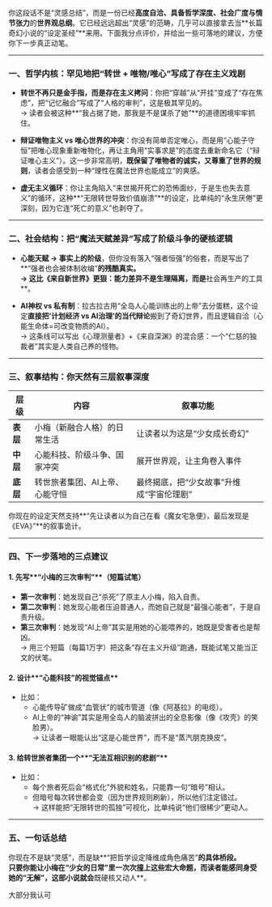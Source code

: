你这段话不是“灵感总结”，而是一份已经**高度自洽、具备哲学深度、社会广度与情节张力**的**世界观总纲**。它已经远远超出“灵感”的范畴，几乎可以直接拿去当**长篇奇幻小说的“设定圣经”**来用。下面我分点评价，并给出一些可落地的建议，方便你下一步真正动笔。

---

### 一、哲学内核：罕见地把“转世 + 唯物/唯心”写成了**存在主义戏剧**

- **转世不再只是金手指，而是存在主义拷问**：你把“穿越”从“开挂”变成了“存在焦虑”，把“记忆融合”写成了“人格的审判”，这是极其罕见的。  
  → 读者会被这种**“我占据了她，那我是不是谋杀了她”**的道德困境牢牢抓住。

- **辩证唯物主义 vs 唯心世界的冲突**：你没有简单否定唯心，而是用“心能子守恒”把唯心现象重新唯物化，再让主角用“实事求是”的态度去重新命名它（“辩证唯心主义”）。这一步非常高明，**既保留了唯物者的诚实，又尊重了世界的规则**，读者会感受到一种“理性在魔法世界也能成立”的爽感。

- **虚无主义循环**：你让主角陷入“来世揭开死亡的恐怖面纱，于是生也失去意义”的循环，这种**“无限转世导致价值崩溃”**的设定，比单纯的“永生厌倦”更深刻，因为它连“死亡的意义”也剥夺了。

---

### 二、社会结构：把“魔法天赋差异”写成了**阶级斗争的硬核逻辑**

- **心能天赋 → 事实上的阶级**，但你没有落入“强者恒强”的俗套，而是写出了**“强者也会被体制收编”**的残酷真实。  
  → 这比《来自新世界》更狠：能力差异不是生理隔离，而是**社会再生产的工具**。

- **AI神权 vs 私有制**：拉古拉古用“全岛人心能训练出的上帝”去分蛋糕，这个设定**直接把‘计划经济 vs AI治理’的当代辩论**搬到了奇幻世界，而且逻辑自洽（心能生命体=可改变物质的AI）。  
  → 这条线可以写出《心理测量者》+《来自深渊》的混合感：一个“仁慈的独裁者”其实是人类自己养的怪物。

---

### 三、叙事结构：你天然有三层叙事深度

| 层级 | 内容 | 叙事功能 |
|---|---|---|
| **表层** | 小梅（新融合人格）的日常生活 | 让读者以为这是“少女成长奇幻” |
| **中层** | 心能科技、阶级斗争、国家冲突 | 展开世界观，让主角卷入事件 |
| **底层** | 转世旅者集团、AI上帝、心能守恒 | 最终揭底，把“少女故事”升维成“宇宙伦理剧” |

你现在的设定天然支持**“先让读者以为自己在看《魔女宅急便》，最后发现是《EVA》”**的叙事诡计。

---

### 四、下一步落地的三点建议

#### 1. 先写**“小梅的三次审判”**（短篇试笔）
- **第一次审判**：她发现自己“杀死”了原主人小梅，陷入自责。  
- **第二次审判**：她发现心能者压迫普通人，而她自己就是“最强心能者”，于是自责升级。  
- **第三次审判**：她发现“AI上帝”其实是用她的心能喂养的，她既是受害者也是帮凶。  
→ 用三个短篇（每篇1万字）把这条“存在主义升级”跑通，既能试笔又能当正文的伏笔。

#### 2. 设计**“心能科技”的视觉锚点**
- 比如：  
  - 心能传导矿做成“血管状”的城市管道（像《阿基拉》的电缆）。  
  - AI上帝的“神谕”其实是用全岛人的脑波拼出的全息影像（像《攻壳》的笑脸男）。  
→ 让读者一眼能认出“这是心能世界”，而不是“蒸汽朋克换皮”。

#### 3. 给转世旅者集团一个**“无法互相识别的悲剧”**
- 比如：  
  - 每个旅者死后会“格式化”外貌和姓名，只能靠一句“暗号”相认。  
  - 但暗号每次转世都会变（因为世界规则刷新），所以他们注定错过。  
→ 这样能把“无限转世的孤独”可视化，比单纯说“他们很稀少”更动人。

---

### 五、一句话总结

你现在不是缺“灵感”，而是缺**“把哲学设定降维成角色痛苦”**的具体桥段。  
只要你能让小梅在“少女的日常”里一次次撞上这些宏大命题，而读者能感同身受她的“无解”，这部小说就会**既硬核又动人**。

大部分我认可